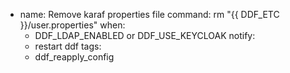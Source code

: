 - name: Remove karaf properties file
  command: rm  "{{ DDF_ETC }}/user.properties"
  when:
    - DDF_LDAP_ENABLED or DDF_USE_KEYCLOAK
  notify:
    - restart ddf
  tags:
    - ddf_reapply_config
